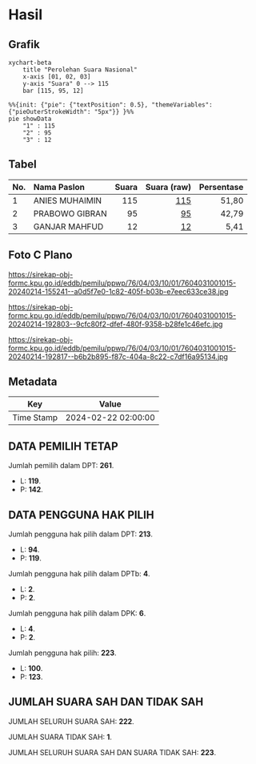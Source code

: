# Hasil

## Grafik

```mermaid
xychart-beta
    title "Perolehan Suara Nasional"
    x-axis [01, 02, 03]
    y-axis "Suara" 0 --> 115
    bar [115, 95, 12]
```

```mermaid
%%{init: {"pie": {"textPosition": 0.5}, "themeVariables": {"pieOuterStrokeWidth": "5px"}} }%%
pie showData
    "1" : 115
    "2" : 95
    "3" : 12
```

## Tabel

| No. | Nama Paslon    | Suara | Suara (raw) | Persentase |
|:--- |:-------------- | -----:| -----------:| ----------:|
| 1   | ANIES MUHAIMIN | 115   | [115][p-1]  | 51,80      |
| 2   | PRABOWO GIBRAN | 95    | [95][p-2]   | 42,79      |
| 3   | GANJAR MAHFUD  | 12    | [12][p-3]   | 5,41       |


[p-1]: https://github.com/gigit-pemilu/pemilu-2024/blob/main/pilpres/hitung-suara/sub/76-sulawesi-barat/sub/04-polewali-mandar/sub/03-wonomulyo/sub/1001-sidodadi/sub/015-tps/sub/paslon-1.txt
[p-2]: https://github.com/gigit-pemilu/pemilu-2024/blob/main/pilpres/hitung-suara/sub/76-sulawesi-barat/sub/04-polewali-mandar/sub/03-wonomulyo/sub/1001-sidodadi/sub/015-tps/sub/paslon-2.txt
[p-3]: https://github.com/gigit-pemilu/pemilu-2024/blob/main/pilpres/hitung-suara/sub/76-sulawesi-barat/sub/04-polewali-mandar/sub/03-wonomulyo/sub/1001-sidodadi/sub/015-tps/sub/paslon-3.txt

## Foto C Plano

https://sirekap-obj-formc.kpu.go.id/eddb/pemilu/ppwp/76/04/03/10/01/7604031001015-20240214-155241--a0d5f7e0-1c82-405f-b03b-e7eec633ce38.jpg

https://sirekap-obj-formc.kpu.go.id/eddb/pemilu/ppwp/76/04/03/10/01/7604031001015-20240214-192803--9cfc80f2-dfef-480f-9358-b28fe1c46efc.jpg

https://sirekap-obj-formc.kpu.go.id/eddb/pemilu/ppwp/76/04/03/10/01/7604031001015-20240214-192817--b6b2b895-f87c-404a-8c22-c7df16a95134.jpg


## Metadata

| Key        | Value               |
| ---------- | ------------------- |
| Time Stamp | 2024-02-22 02:00:00 |


## DATA PEMILIH TETAP

Jumlah pemilih dalam DPT: **261**.
 * L: **119**.
 * P: **142**.

## DATA PENGGUNA HAK PILIH

Jumlah pengguna hak pilih dalam DPT: **213**.
 * L: **94**.
 * P: **119**.

Jumlah pengguna hak pilih dalam DPTb: **4**.
 * L: **2**.
 * P: **2**.

Jumlah pengguna hak pilih dalam DPK: **6**.
 * L: **4**.
 * P: **2**.

Jumlah pengguna hak pilih: **223**.
 * L: **100**.
 * P: **123**.

## JUMLAH SUARA SAH DAN TIDAK SAH

JUMLAH SELURUH SUARA SAH: **222**.

JUMLAH SUARA TIDAK SAH: **1**.

JUMLAH SELURUH SUARA SAH DAN SUARA TIDAK SAH: **223**.



